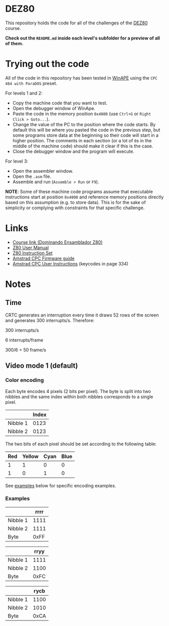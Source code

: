 # DEZ80

This repository holds the code for all of the challenges of the [DEZ80][dez80] course.

**Check out the `README.md` inside each level's subfolder for a preview of all of them.**

# Trying out the code

All of the code in this repository has been tested in [WinAPE](http://www.winape.net/) using the `CPC 464 with ParaDOS` preset.

For levels 1 and 2:

- Copy the machine code that you want to test.
- Open the debugger window of WinApe.
- Paste the code in the memory position `0x4000` (use `Ctrl+G` or `Right Click > Goto...`).
- Change the value of the PC to the position where the code starts. By default this will be where you pasted the code in the previous step, but some programs store data at the beginning so their code will start in a higher position. The comments in each section (or a lot of `0`s in the middle of the machine code) should make it clear if this is the case.
- Close the debugger window and the program will execute.

For level 3:
- Open the assembler window.
- Open the `.asm` file.
- Assemble and run (`Assemble > Run` or `F9`).

**NOTE**: Some of these machine code programs assume that executable instructions start at position `0x4000` and reference memory positions directly based on this assumption (e.g. to store data). This is for the sake of simplicity or complying with constraints for that specific challenge.

# Links

- [Course link (Dominando Ensamblador Z80)][dez80]
- [Z80 User Manual][user-manual]
- [Z80 Instruction Set][instruction-set]
- [Amstrad CPC Firmware guide][firmware-guide]
- [Amstrad CPC User Instructions][user-instructions] (keycodes in page 334)

# Notes

## Time

CRTC generates an interruption every time it draws 52 rows of the screen and generates 300 interrupts/s. Therefore:

300 interrupts/s

6 interrupts/frame

300/6 = 50 frame/s

## Video mode 1 (default)

### Color encoding

Each byte encodes 4 pixels (2 bits per pixel). The byte is split into two nibbles and the same index within both nibbles corresponds to a single pixel.

|        | Index |
|--------|-------|
|Nibble 1|  0123 |
|Nibble 2|  0123 |

The two bits of each pixel should be set according to the following table:

| Red | Yellow | Cyan | Blue |
|-----|--------|------|------|
|  1  |    1   |   0  |   0  |
|  1  |    0   |   1  |   0  |

See [examples](#examples) below for specific encoding examples.

### Examples

|        |  rrrr |
|--------|-------|
|Nibble 1|  1111 |
|Nibble 2|  1111 |
|Byte    |  0xFF |

|        |  rryy |
|--------|-------|
|Nibble 1|  1111 |
|Nibble 2|  1100 |
|Byte    |  0xFC |

|        |  rycb |
|--------|-------|
|Nibble 1|  1100 |
|Nibble 2|  1010 |
|Byte    |  0xCA |


[dez80]: https://profesorretroman.com/course/view.php?id=2
[user-manual]: https://www.z80cpu.eu/mirrors/www.z80.info/zip/z80cpu_um.pdf
[user-instructions]: https://www.cpcwiki.eu/manuals/AmstradCPC6128-hypertext-en-Sinewalker.pdf
[firmware-guide]: http://www.cantrell.org.uk/david/tech/cpc/cpc-firmware/firmware.pdf
[instruction-set]: https://clrhome.org/table/